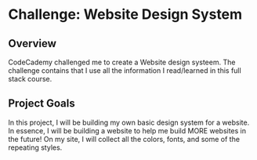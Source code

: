 <h1>Challenge: Website Design System</h1>
<h2>Overview</h2>
<p>CodeCademy challenged me to create a Website design systeem. The challenge contains that I use all the information I read/learned in this full stack course.</p>
<h2>Project Goals</h2>
<p>In this project, I will be building my own basic design system for a website. In essence, I will be building a website to help me build MORE websites in the future! On my site, I will collect all the colors, fonts, and some of the repeating styles.</p>